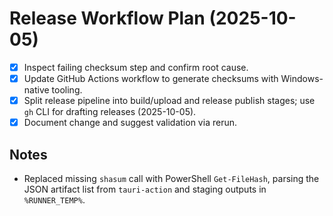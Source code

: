 # Release Workflow Plan (2025-10-05)

- [x] Inspect failing checksum step and confirm root cause.
- [x] Update GitHub Actions workflow to generate checksums with Windows-native tooling.
- [x] Split release pipeline into build/upload and release publish stages; use `gh` CLI for drafting releases (2025-10-05).
- [x] Document change and suggest validation via rerun.

## Notes
- Replaced missing `shasum` call with PowerShell `Get-FileHash`, parsing the JSON artifact list from `tauri-action` and staging outputs in `%RUNNER_TEMP%`.
